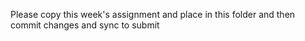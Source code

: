 Please copy this week's assignment and place in this folder and then commit changes and sync to submit